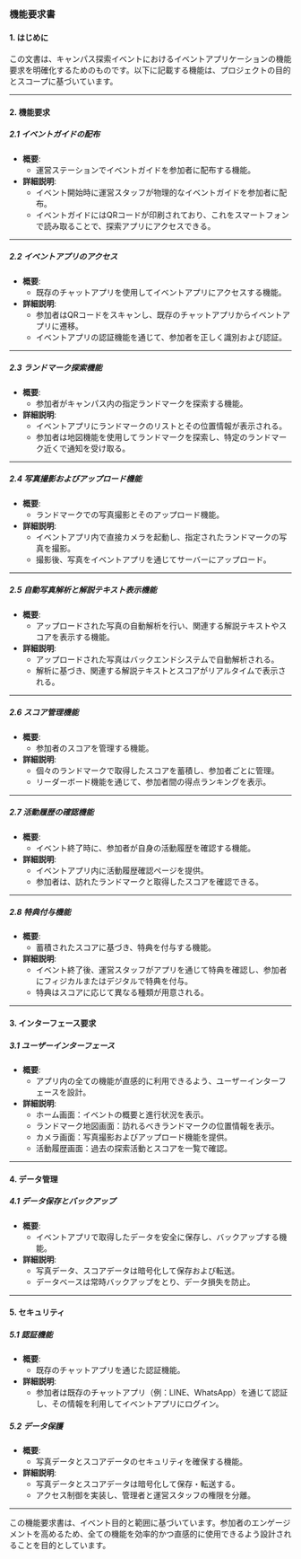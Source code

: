 ### 機能要求書

#### 1. はじめに
この文書は、キャンパス探索イベントにおけるイベントアプリケーションの機能要求を明確化するためのものです。以下に記載する機能は、プロジェクトの目的とスコープに基づいています。

---

#### 2. 機能要求

##### 2.1 イベントガイドの配布
- **概要**:
  - 運営ステーションでイベントガイドを参加者に配布する機能。
- **詳細説明**:
  - イベント開始時に運営スタッフが物理的なイベントガイドを参加者に配布。
  - イベントガイドにはQRコードが印刷されており、これをスマートフォンで読み取ることで、探索アプリにアクセスできる。

---

##### 2.2 イベントアプリのアクセス
- **概要**:
  - 既存のチャットアプリを使用してイベントアプリにアクセスする機能。
- **詳細説明**:
  - 参加者はQRコードをスキャンし、既存のチャットアプリからイベントアプリに遷移。
  - イベントアプリの認証機能を通じて、参加者を正しく識別および認証。

---

##### 2.3 ランドマーク探索機能
- **概要**:
  - 参加者がキャンパス内の指定ランドマークを探索する機能。
- **詳細説明**:
  - イベントアプリにランドマークのリストとその位置情報が表示される。
  - 参加者は地図機能を使用してランドマークを探索し、特定のランドマーク近くで通知を受け取る。

---

##### 2.4 写真撮影およびアップロード機能
- **概要**:
  - ランドマークでの写真撮影とそのアップロード機能。
- **詳細説明**:
  - イベントアプリ内で直接カメラを起動し、指定されたランドマークの写真を撮影。
  - 撮影後、写真をイベントアプリを通じてサーバーにアップロード。

---

##### 2.5 自動写真解析と解説テキスト表示機能
- **概要**:
  - アップロードされた写真の自動解析を行い、関連する解説テキストやスコアを表示する機能。
- **詳細説明**:
  - アップロードされた写真はバックエンドシステムで自動解析される。
  - 解析に基づき、関連する解説テキストとスコアがリアルタイムで表示される。

---

##### 2.6 スコア管理機能
- **概要**:
  - 参加者のスコアを管理する機能。
- **詳細説明**:
  - 個々のランドマークで取得したスコアを蓄積し、参加者ごとに管理。
  - リーダーボード機能を通じて、参加者間の得点ランキングを表示。

---

##### 2.7 活動履歴の確認機能
- **概要**:
  - イベント終了時に、参加者が自身の活動履歴を確認する機能。
- **詳細説明**:
  - イベントアプリ内に活動履歴確認ページを提供。
  - 参加者は、訪れたランドマークと取得したスコアを確認できる。

---

##### 2.8 特典付与機能
- **概要**:
  - 蓄積されたスコアに基づき、特典を付与する機能。
- **詳細説明**:
  - イベント終了後、運営スタッフがアプリを通じて特典を確認し、参加者にフィジカルまたはデジタルで特典を付与。
  - 特典はスコアに応じて異なる種類が用意される。

---

#### 3. インターフェース要求

##### 3.1 ユーザーインターフェース
- **概要**:
  - アプリ内の全ての機能が直感的に利用できるよう、ユーザーインターフェースを設計。
- **詳細説明**:
  - ホーム画面：イベントの概要と進行状況を表示。
  - ランドマーク地図画面：訪れるべきランドマークの位置情報を表示。
  - カメラ画面：写真撮影およびアップロード機能を提供。
  - 活動履歴画面：過去の探索活動とスコアを一覧で確認。

---

#### 4. データ管理

##### 4.1 データ保存とバックアップ
- **概要**:
  - イベントアプリで取得したデータを安全に保存し、バックアップする機能。
- **詳細説明**:
  - 写真データ、スコアデータは暗号化して保存および転送。
  - データベースは常時バックアップをとり、データ損失を防止。

---

#### 5. セキュリティ

##### 5.1 認証機能
- **概要**:
  - 既存のチャットアプリを通じた認証機能。
- **詳細説明**:
  - 参加者は既存のチャットアプリ（例：LINE、WhatsApp）を通じて認証し、その情報を利用してイベントアプリにログイン。

##### 5.2 データ保護
- **概要**:
  - 写真データとスコアデータのセキュリティを確保する機能。
- **詳細説明**:
  - 写真データとスコアデータは暗号化して保存・転送する。
  - アクセス制御を実装し、管理者と運営スタッフの権限を分離。

---

この機能要求書は、イベント目的と範囲に基づいています。参加者のエンゲージメントを高めるため、全ての機能を効率的かつ直感的に使用できるよう設計されることを目的としています。